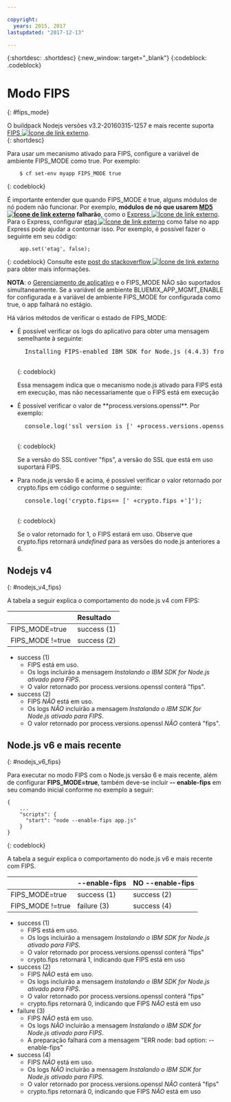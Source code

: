 ```yaml
---

copyright:
  years: 2015, 2017
lastupdated: "2017-12-13"

---
```


{:shortdesc: .shortdesc}
{:new_window: target="_blank"}
{:codeblock: .codeblock}

# Modo FIPS
{: #fips_mode}

O buildpack Nodejs versões v3.2-20160315-1257 e mais recente suporta [FIPS ![Ícone de link externo](../../icons/launch-glyph.svg "Ícone de link externo")](https://en.wikipedia.org/wiki/Federal_Information_Processing_Standards).  
{: shortdesc}

Para
usar um mecanismo ativado para FIPS, configure a variável de ambiente FIPS_MODE como true.
Por exemplo:

```
    $ cf set-env myapp FIPS_MODE true
```
{: codeblock}

É importante entender que quando FIPS_MODE é true, alguns módulos de nó podem não
funcionar.  Por exemplo, **módulos de nó que usarem [MD5 ![Ícone de link externo](../../icons/launch-glyph.svg "Ícone de link externo")](https://en.wikipedia.org/wiki/MD5) falharão**, como o [Express ![Ícone de link externo](../../icons/launch-glyph.svg "Ícone de link externo")](http://expressjs.com/).  Para o Express, configurar [etag ![Ícone de link externo](../../icons/launch-glyph.svg "Ícone de link externo")](http://expressjs.com/en/api.html) como false no
app Express pode ajudar a contornar isso. Por exemplo, é possível fazer o seguinte em seu código:
```
    app.set('etag', false);
```
{: codeblock}
Consulte este [post do stackoverflow ![Ícone de link externo](../../icons/launch-glyph.svg "Ícone de link externo")](http://stackoverflow.com/questions/15191511/disable-etag-header-in-express-node-js)
para obter mais informações.

**NOTA**: o [Gerenciamento de
aplicativo](/docs/manageapps/app_mng.html) e o FIPS_MODE NÃO são suportados simultaneamente.  Se a variável de ambiente
BLUEMIX_APP_MGMT_ENABLE for configurada e a variável de ambiente FIPS_MODE for
configurada como true, o app falhará no estágio.

Há vários métodos de verificar o estado de FIPS_MODE:
<ul>
<li> É possível verificar os logs do aplicativo para obter uma mensagem semelhante à seguinte:    

  <pre>
  Installing FIPS-enabled IBM SDK for Node.js (4.4.3) from cache
  </pre>
  {: codeblock}

Essa mensagem indica que o mecanismo node.js ativado para FIPS está em execução, mas não necessariamente que o FIPS está em execução
</li>

<li> É possível verificar o valor de **process.versions.openssl**. Por exemplo:

  <pre>
  console.log('ssl version is [' +process.versions.openssl +']');
  </pre>
  {: codeblock}

Se a versão do SSL contiver "fips", a versão do SSL que está em uso suportará FIPS.  
</li>

<li> Para node.js versão 6 e acima, é possível verificar o valor retornado por crypto.fips em código conforme o seguinte:

  <pre>
  console.log('crypto.fips== [' +crypto.fips +']');
  </pre>
  {: codeblock}

Se o valor retornado for 1, o FIPS estará em uso. Observe que crypto.fips retornará
*undefined* para as versões do node.js anteriores a 6.
</li>
</ul>

## Nodejs v4
{: #nodejs_v4_fips}

A tabela a seguir explica o comportamento do node.js v4 com FIPS:

|                 | Resultado        |
| :-------------- | :------------ |
|FIPS_MODE=true   |success (1)    |
|FIPS_MODE !=true |success (2)    |

* success (1)
  * FIPS está em uso.
  * Os logs incluirão a mensagem *Instalando o IBM SDK for Node.js ativado para FIPS*.
  * O valor retornado por process.versions.openssl conterá "fips".
* success (2)
  * FIPS *NÃO* está em uso.
  * Os logs *NÃO* incluirão a mensagem *Instalando o IBM SDK for Node.js ativado para FIPS*.
  * O valor retornado por process.versions.openssl *NÃO* conterá "fips".

## Node.js v6 e mais recente
{: #nodejs_v6_fips}

Para executar no modo FIPS com o Node.js versão 6 e mais recente, além de configurar
**FIPS_MODE=true**, também deve-se incluir **-- enable-fips** em seu comando inicial conforme
no exemplo a seguir:
```
{
    ...   
    "scripts": {
      "start": "node --enable-fips app.js"
    }
}
```
{: codeblock}

A tabela a seguir explica o comportamento do node.js v6 e mais recente com FIPS.

|                 |--enable-fips  |NO --enable-fips |
| :-------------- | :------------ | :-------------- |
|FIPS_MODE=true   |success (1)    |success (2)      |
|FIPS_MODE !=true |failure (3)    |success (4)      |

* success (1)
  * FIPS está em uso.
  * Os logs incluirão a mensagem *Instalando o IBM SDK for Node.js ativado para FIPS*.
  * O valor retornado por process.versions.openssl conterá "fips"
  * crypto.fips retornará 1, indicando que FIPS está em uso
* success (2)
  * FIPS *NÃO* está em uso.
  * Os logs incluirão a mensagem *Instalando o IBM SDK for Node.js ativado para FIPS*.
  * O valor retornado por process.versions.openssl conterá "fips"
  * crypto.fips retornará 0, indicando que FIPS *NÃO* está em uso
* failure (3)
  * FIPS *NÃO* está em uso.
  * Os logs *NÃO* incluirão a mensagem *Instalando o IBM SDK for Node.js ativado para FIPS*.
  * A preparação falhará com a mensagem "ERR node: bad option: --enable-fips"
* success (4)
  * FIPS *NÃO* está em uso.
  * Os logs *NÃO* incluirão a mensagem *Instalando o IBM SDK for Node.js ativado para FIPS*.
  * O valor retornado por process.versions.openssl *NÃO* conterá "fips"
  * crypto.fips retornará 0, indicando que FIPS *NÃO* está em uso
